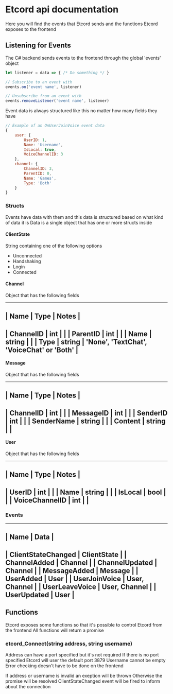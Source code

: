# Etcord api documentation
Here you will find the events that Etcord sends and the functions Etcord exposes to the frontend



## Listening for Events
The C# backend sends events to the frontend through the global 'events' object

```js
let listener = data => { /* Do something */ }

// Subscribe to an event with
events.on('event name', listener)

// Unsubscribe from an event with
events.removeListener('event name', listener)
```

Event data is always structured like this no matter how many fields they have
```js
// Example of an OnUserJoinVoice event data
{
    user: {
        UserID: 1,
        Name: 'Username',
        IsLocal: true,
        VoiceChannelID: 3
    },
    channel: {
        ChannelID: 3,
        ParentID: 0,
        Name: 'Games',
        Type: 'Both'
    }
}
```



### Structs

Events have data with them and this data is structured based on what kind of data it is
Data is a single object that has one or more structs inside

#### ClientState

String containing one of the following options
- Unconnected
- Handshaking
- Login
- Connected

#### Channel

Object that has the following fields

-----------------------------------------------------------------------------
| Name           | Type         | Notes                                     |
-----------------------------------------------------------------------------
| ChannelID      | int          |                                           |
| ParentID       | int          |                                           |
| Name           | string       |                                           |
| Type           | string       | 'None', 'TextChat', 'VoiceChat' or 'Both' |
-----------------------------------------------------------------------------

#### Message

Object that has the following fields

-----------------------------------------------------------------------------
| Name           | Type         | Notes                                     |
-----------------------------------------------------------------------------
| ChannelID      | int          |                                           |
| MessageID      | int          |                                           |
| SenderID       | int          |                                           |
| SenderName     | string       |                                           |
| Content        | string       |                                           |
-----------------------------------------------------------------------------

#### User

Object that has the following fields

-----------------------------------------------------------------------------
| Name           | Type         | Notes                                     |
-----------------------------------------------------------------------------
| UserID         | int          |                                           |
| Name           | string       |                                           |
| IsLocal        | bool         |                                           |
| VoiceChannelID | int          |                                           |
-----------------------------------------------------------------------------



### Events

----------------------------------------------
| Name               | Data                  |
----------------------------------------------
| ClientStateChanged | ClientState           |
| ChannelAdded       | Channel               |
| ChannelUpdated     | Channel               |
| MessageAdded       | Message               |
| UserAdded          | User                  |
| UserJoinVoice      | User, Channel         |
| UserLeaveVoice     | User, Channel         |
| UserUpdated        | User                  |
----------------------------------------------



## Functions
Etcord exposes some functions so that it's possible to control Etcord from the frontend
All functions will return a promise

### etcord_Connect(string address, string username)
Address can have a port specified but it's not required
If there is no port specified Etcord will user the default port 3879
Username cannot be empty
Error checking doesn't have to be done on the frontend

If address or username is invalid an exeption will be thrown
Otherwise the promise will be resolved
ClientStateChanged event will be fired to inform about the connection
